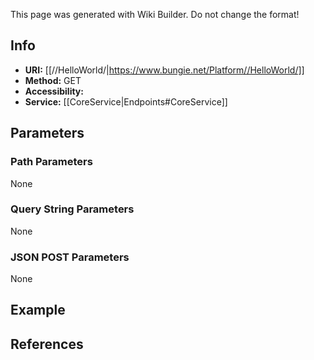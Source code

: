 <span class="wiki-builder">This page was generated with Wiki Builder. Do not change the format!</span>

## Info

* **URI:** [[//HelloWorld/|https://www.bungie.net/Platform//HelloWorld/]]
* **Method:** GET
* **Accessibility:** 
* **Service:** [[CoreService|Endpoints#CoreService]]

## Parameters
### Path Parameters
None

### Query String Parameters
None

### JSON POST Parameters
None

## Example


## References
